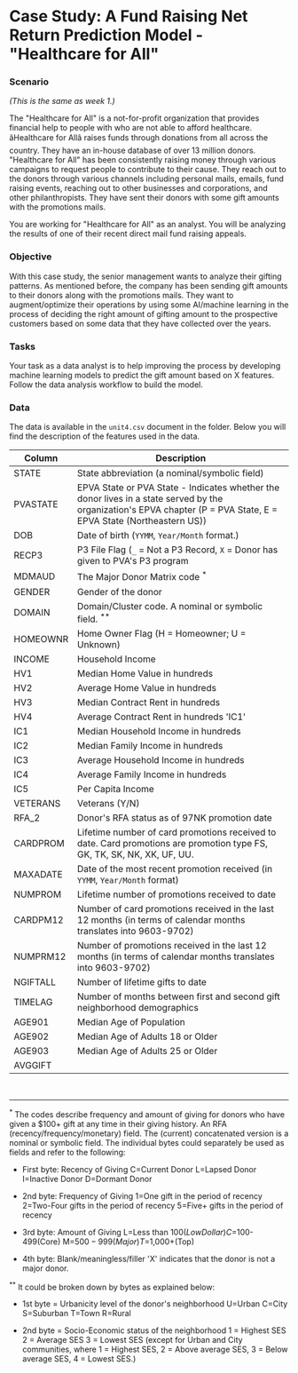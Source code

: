 # Case Study: A Fund Raising Net Return Prediction Model - "Healthcare for All"

### Scenario

_(This is the same as week 1.)_

The "Healthcare for All" is a not-for-profit organization that provides financial help to people with who are not able to afford healthcare. âHealthcare for Allâ raises funds through donations from all across the country. They have an in-house database of over 13 million donors. "Healthcare for All" has been consistently raising money through various campaigns to request people to contribute to their cause. They reach out to the donors through various channels including personal mails, emails, fund raising events, reaching out to other businesses and corporations, and other philanthropists. They have sent their donors with some gift amounts with the promotions mails.

You are working for "Healthcare for All" as an analyst. You will be analyzing the results of one of their recent direct mail fund raising appeals.

### Objective

With this case study, the senior management wants to analyze their gifting patterns. As mentioned before, the company has been sending gift amounts to their donors along with the promotions mails. They want to augment/optimize their operations by using some AI/machine learning in the process of deciding the right amount of gifting amount to the prospective customers based on some data that they have collected over the years.

### Tasks

Your task as a data analyst is to help improving the process by developing machine learning models to predict the gift amount based on X features. Follow the data analysis workflow to build the model.

### Data

The data is available in the `unit4.csv` document in the folder.
Below you will find the description of the features used in the data.


| Column| Description|
|----------|-------------|
| STATE    |  State abbreviation (a nominal/symbolic field)|
|PVASTATE| EPVA State or PVA State - Indicates whether the donor lives in a state served by the organization's EPVA chapter (P = PVA State, E = EPVA State (Northeastern US))|
| DOB |Date of birth (`YYMM`, `Year/Month` format.)|
|RECP3 | P3 File Flag (`_` = Not a P3 Record, `X` = Donor has given to PVA's P3 program |
| MDMAUD  | The Major Donor Matrix code <sup>*</sup> |
| GENDER | Gender of the donor |
| DOMAIN | Domain/Cluster code. A nominal or symbolic field. <sup>**</sup> |
| HOMEOWNR | Home Owner Flag (H = Homeowner; U = Unknown) |
| INCOME | Household Income |
| HV1 | Median Home Value in hundreds |
| HV2 | Average Home Value in hundreds |
| HV3 | Median Contract Rent in hundreds |
| HV4 | Average Contract Rent in hundreds 'IC1' |
| IC1 | Median Household Income in hundreds |
| IC2 | Median Family Income in hundreds |
| IC3 | Average Household Income in hundreds |
| IC4 | Average Family Income in hundreds |
| IC5 | Per Capita Income |
| VETERANS | Veterans (Y/N) |
| RFA_2 | Donor's RFA status as of 97NK promotion date |
| CARDPROM | Lifetime number of card promotions received to date. Card promotions are promotion type FS, GK, TK, SK, NK, XK, UF, UU. |
|MAXADATE | Date of the most recent promotion received (in `YYMM`, `Year/Month` format) |
| NUMPROM | Lifetime number of promotions received to date |
| CARDPM12 | Number of card promotions received in the last 12 months (in terms of calendar months translates into 9603-9702) |
| NUMPRM12 | Number of promotions received in the last 12 months (in terms of calendar months translates into 9603-9702) |
| NGIFTALL | Number of lifetime gifts to date
| TIMELAG | Number of months between first and second gift neighborhood demographics |
| AGE901 | Median Age of Population |
| AGE902 | Median Age of Adults 18 or Older |
| AGE903 | Median Age of Adults 25 or Older |
| AVGGIFT |




<br>


----

<sup>*</sup> The codes describe frequency and amount of giving for donors who have given a $100+ gift at any time in their giving history. An RFA (recency/frequency/monetary) field. The (current) concatenated version is a nominal or symbolic field. The individual bytes could separately be used as fields and refer to the following: 

- First byte: Recency of Giving
  C=Current Donor
  L=Lapsed Donor
  I=Inactive Donor
  D=Dormant Donor
                           
- 2nd byte: Frequency of Giving
  1=One gift in the period of recency
  2=Two-Four gifts in the period of recency
  5=Five+ gifts in the period of recency
                           
- 3rd byte: Amount of Giving
  L=Less than $100(Low Dollar)
  C=$100-499(Core)
  M=$500-999(Major)
  T=$1,000+(Top)
                           
- 4th byte: Blank/meaningless/filler
  'X' indicates that the donor is not a major donor.


<sup>**</sup> It could be broken down by bytes as explained below: 
                           
- 1st byte = Urbanicity level of the donor's neighborhood
  U=Urban
  C=City
  S=Suburban
  T=Town
  R=Rural
                           
- 2nd byte = Socio-Economic status of the neighborhood
  1 = Highest SES
  2 = Average SES
  3 = Lowest SES (except for Urban and City communities, where 1 = Highest SES, 2 = Above average SES, 3 = Below average SES, 4 = Lowest SES.)
